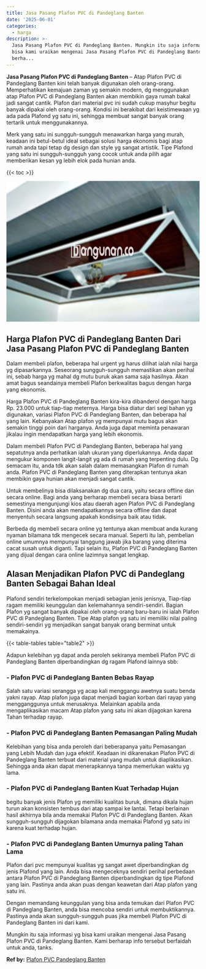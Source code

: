 ```yaml
---
title: Jasa Pasang Plafon PVC di Pandeglang Banten
date: '2025-06-01'
categories:
  - harga
description: >-
  Jasa Pasang Plafon PVC di Pandeglang Banten. Mungkin itu saja informasi yg
  bisa kami uraikan mengenai Jasa Pasang Plafon PVC di Pandeglang Banten. Kami
  berha...
---
```


**Jasa Pasang Plafon PVC di Pandeglang Banten** – Atap Plafon PVC di Pandeglang Banten kini telah banyak digunakan oleh orang-orang. Memperhatikan kemajuan zaman yg semakin modern, dg menggunakan atap Plafon PVC di Pandeglang Banten akan membikin gaya rumah bakal jadi sangat cantik. Plafon dari material pvc ini sudah cukup masyhur begitu banyak dipakai oleh orang-orang. Kondisi ini berakibat dari keistimewaan yg ada pada Plafond yg satu ini, sehingga membuat sangat banyak orang tertarik untuk menggunakannya.

Merk yang satu ini sungguh-sungguh menawarkan harga yang murah, keadaan ini betul-betul ideal sebagai solusi harga ekonomis bagi atap rumah anda tapi tetap dg design dan style yg sangat artistik. Tipe Plafond yang satu ini sungguh-sungguh yang cocok untuk anda pilih agar memberikan kesan yg lebih elok pada hunian anda.

{{< toc >}}

![Jasa Pasang Plafon PVC di Pandeglang Banten](/images/flafond-pvc-murah21.png)

## Harga Plafon PVC di Pandeglang Banten Dari Jasa Pasang Plafon PVC di Pandeglang Banten

Dalam membeli plafon, beberapa hal urgent yg harus dilihat ialah nilai harga yg dipasarkannya. Seseorang sungguh-sungguh memastikan akan perihal ini, sebab harga yg mahal dg mutu buruk akan sama saja hasilnya. Akan amat bagus seandainya membeli Plafon berkwalitas bagus dengan harga yang ekonomis.

Harga Plafon PVC di Pandeglang Banten kira-kira dibanderol dengan harga Rp. 23.000 untuk tiap-tiap meternya. Harga bisa diatur dari segi bahan yg digunakan, variasi Plafon PVC di Pandeglang Banten, dan beberapa hal yang lain. Kebanyakan Atap plafon yg mempunyai mutu bagus akan semakin tinggi poin dari harganya. Anda juga dapat meminta penawaran jikalau ingin mendapatkan harga yang lebih ekonomis.

Dalam membeli Plafon PVC di Pandeglang Banten, beberapa hal yang sepatutnya anda perhatikan ialah ukuran yang diperlukannya. Anda dapat mengukur komponen langit-langit yg ada di rumah yang terpenting dulu. Dg semacam itu, anda tdk akan salah dalam memasangkan Plafon di rumah anda. Plafon PVC di Pandeglang Banten yang diterapkan tentunya akan membikin gaya hunian akan menjadi sangat cantik.

Untuk membelinya bisa dilaksanakan dg dua cara, yaitu secara offline dan secara online. Bagi anda yang berharap membeli secara biasa berarti semestinya mengunjungi kios atau daerah agen Plafon PVC di Pandeglang Banten. Disini anda akan mendapatkannya secara offline dan dapat menyentuh secara langsung apakah kondisinya baik atau tidak.

Berbeda dg membeli secara online yg tentunya akan membuat anda kurang nyaman bilamana tdk mengecek secara manual. Seperti itu lah, pembelian online umumnya mempunyai tanggung jawab jika barang yang diterima cacat susah untuk diganti. Tapi selain itu, Plafon PVC di Pandeglang Banten yang dijual dengan cara online lazimnya sangat lengkap.

## Alasan Menjadikan Plafon PVC di Pandeglang Banten Sebagai Bahan Ideal

Plafond sendiri terkelompokan menjadi sebagian jenis jenisnya, Tiap-tiap ragam memiliki keunggulan dan kelemahannya sendiri-sendiri. Bagian Plafon yg sangat banyak dipakai oleh orang-orang baru-baru ini ialah Plafon PVC di Pandeglang Banten. Tipe Atap plafon yg satu ini memiliki nilai paling sendiri-sendiri yg menjadikan sangat banyak orang berminat untuk memakainya.

{{< table-tables table="table2" >}}

Adapun kelebihan yg dapat anda peroleh sekiranya membeli Plafon PVC di Pandeglang Banten diperbandingkan dg ragam Plafond lainnya sbb:

### \- Plafon PVC di Pandeglang Banten Bebas Rayap

Salah satu variasi serangga yg acap kali menggangu awetnya suatu benda yakni rayap. Atap plafon juga dapat menjadi bagian korban dari rayap yang mengganggunya untuk merusaknya. Melainkan apabila anda mengaplikasikan macam Atap plafon yang satu ini akan dijagokan karena Tahan terhadap rayap.

### \- Plafon PVC di Pandeglang Banten Pemasangan Paling Mudah

Kelebihan yang bisa anda peroleh dari beberapanya yaitu Pemasangan yang Lebih Mudah dan juga efektif. Keadaan ini dikarenakan Plafon PVC di Pandeglang Banten terbuat dari material yang mudah untuk diaplikasikan. Sehingga anda akan dapat menerapkannya tanpa memerlukan waktu yg lama.

### \- Plafon PVC di Pandeglang Banten Kuat Terhadap Hujan

begitu banyak jenis Plafon yg memiliki kualitas buruk, dimana dikala hujan turun akan konsisten tembus dari atap sampai ke lantai. Tetapi berlainan hasil akhirnya bila anda memakai Plafon PVC di Pandeglang Banten. Akan sungguh-sungguh dijagokan bilamana anda memakai Plafond yg satu ini karena kuat terhadap hujan.

### \- Plafon PVC di Pandeglang Banten Umurnya paling Tahan Lama

Plafon dari pvc mempunyai kualitas yg sangat awet diperbandingkan dg jenis Plafond yang lain. Anda bisa mengeceknya sendiri perihal perbedaan antara Plafon PVC di Pandeglang Banten diperbandingkan dg tipe Plafond yang lain. Pastinya anda akan puas dengan keawetan dari Atap plafon yang satu ini.

Dengan memandang keunggulan yang bisa anda temukan dari Plafon PVC di Pandeglang Banten, anda bisa mencoba sendiri untuk membuktikannya. Pastinya anda akan sungguh-sungguh puas jika membeli Plafon PVC di Pandeglang Banten ini dari kami.

Mungkin itu saja informasi yg bisa kami uraikan mengenai Jasa Pasang Plafon PVC di Pandeglang Banten. Kami berharap info tersebut berfaidah untuk anda, tanks.

**Ref by:** [Plafon PVC Pandeglang Banten](https://id.wikipedia.org/wiki/Plafon)
